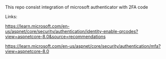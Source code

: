 This repo consist integration of microsoft authenticator with 2FA  code  


Links: 

https://learn.microsoft.com/en-us/aspnet/core/security/authentication/identity-enable-qrcodes?view=aspnetcore-8.0&source=recommendations


https://learn.microsoft.com/en-us/aspnet/core/security/authentication/mfa?view=aspnetcore-8.0
